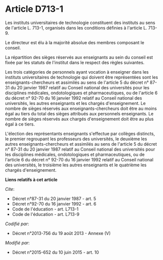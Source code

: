 # Article D713-1

Les instituts universitaires de technologie constituent des instituts au sens de l'article L. 713-1, organisés dans les
conditions définies à l'article L. 713-9. 

Le directeur est élu à la majorité absolue des membres composant le conseil. 

La répartition des sièges réservés aux enseignants au sein du conseil est fixée par les statuts de l'institut dans le respect
des règles suivantes. 

Les trois catégories de personnels ayant vocation à enseigner dans les instituts universitaires de technologie qui doivent
être représentées sont les enseignants-chercheurs et assimilés au sens de l'article 5 du décret n° 87-31 du 20 janvier 1987
relatif au Conseil national des universités pour les disciplines médicales, ondotologiques et pharmaceutiques, ou de
l'article 6 du décret n° 92-70 du 16 janvier 1992 relatif au Conseil national des universités, les autres enseignants et les
chargés d'enseignement. Le nombre de sièges réservés aux enseignants-chercheurs doit être au moins égal au tiers du total des
sièges attribués aux personnels enseignants. Le nombre de sièges réservés aux chargés d'enseignement doit être au plus égal à
ce tiers. 

L'élection des représentants enseignants s'effectue par collèges distincts, le premier regroupant les professeurs des
universités, le deuxième les autres enseignants-chercheurs et assimilés au sens de l'article 5 du décret n° 87-31 du 20
janvier 1987 relatif au Conseil national des universités pour les disciplines médicales, ondotologiques et pharmaceutiques,
ou de l'article 6 du décret n° 92-70 du 16 janvier 1992 relatif au Conseil national des universités, le troisième les autres
enseignants et le quatrième les chargés d'enseignement.

**Liens relatifs à cet article**

_Cite_:

  - Décret n°87-31 du 20 janvier 1987 - art. 5
  - Décret n°92-70 du 16 janvier 1992 - art. 6
  - Code de l'éducation - art. L713-1
  - Code de l'éducation - art. L713-9

_Codifié par_:

  - Décret n°2013-756 du 19 août 2013 -  Annexe (V)

_Modifié par_:

  - Décret n°2015-652 du 10 juin 2015 - art. 10
